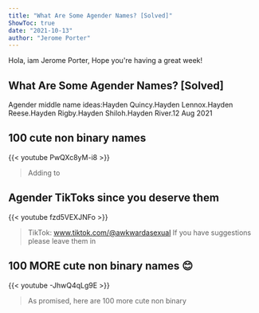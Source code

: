 ```yaml
---
title: "What Are Some Agender Names? [Solved]"
ShowToc: true 
date: "2021-10-13"
author: "Jerome Porter" 
---
```


Hola, iam Jerome Porter, Hope you're having a great week!
## What Are Some Agender Names? [Solved]
Agender middle name ideas:Hayden Quincy.Hayden Lennox.Hayden Reese.Hayden Rigby.Hayden Shiloh.Hayden River.12 Aug 2021

## 100 cute non binary names
{{< youtube PwQXc8yM-i8 >}}
>Adding to 

## Agender TikToks since you deserve them
{{< youtube fzd5VEXJNFo >}}
>TikTok: www.tiktok.com/@awkwardasexual If you have suggestions please leave them in 

## 100 MORE cute non binary names 😊
{{< youtube -JhwQ4qLg9E >}}
>As promised, here are 100 more cute non binary 

